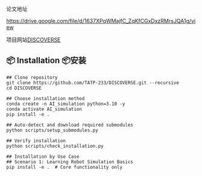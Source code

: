 论文地址

https://drive.google.com/file/d/1637XPqWMajfC_ZqKfCGxDxzRMrsJQA1g/view

项目网站[DISCOVERSE](https://air-discoverse.github.io/)

## 📦 Installation 📦安装

[](https://github.com/TATP-233/DISCOVERSE/tree/main#-installation)

```shell
## Clone repository
git clone https://github.com/TATP-233/DISCOVERSE.git --recursive
cd DISCOVERSE

## Choose installation method
conda create -n AI_simulation python=3.10 -y
conda activate AI_simulation
pip install -e .

## Auto-detect and download required submodules
python scripts/setup_submodules.py

## Verify installation
python scripts/check_installation.py

## Installation by Use Case
## Scenario 1: Learning Robot Simulation Basics
pip install -e .  # Core functionality only


```
